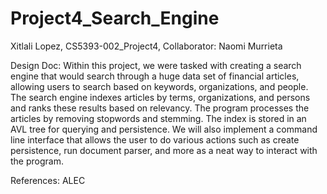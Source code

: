 # Project4_Search_Engine

Xitlali Lopez, CS5393-002_Project4, Collaborator: Naomi Murrieta 

Design Doc: Within this project, we were tasked with creating a search engine that would search through a huge data set of financial articles, allowing users to search based on keywords, organizations, and people. The search engine indexes articles by terms, organizations, and persons and ranks these results based on relevancy. The program processes the articles by removing stopwords and stemming. The index is stored in an AVL tree for querying and persistence. We will also implement a command line interface that allows the user to do various actions such as create persistence, run document parser, and more as a neat way to interact with the program.

References: ALEC
